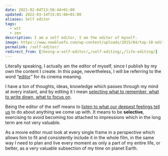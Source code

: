 ```yaml
---
date: 2021-02-04T13:58:44+01:00
updated: 2022-03-14T15:01:06+01:00
aliases: Self editor
tags:
  - wit
  - zen
description: I am a self editor, I am the editor of myself.
image: https://www.newbluefx.com/wp-content/uploads/2015/04/top-10-edited-sequences.jpg
permalink: /self-editor/
redirect_from: [/being-a-self-editor/,/self-editing/,/life-editing/]
---
```

<div class='blue box'>
	<p>Literally speaking, I actually am the editor of myself, since I publish by my own the content I create. In this page, nevertheless, I will be referring to the word “<a href='https://www.merriam-webster.com/dictionary/editor' title='“editor” in the Merriam-Webster dictionary'>editor</a>” for its cinema meaning.</p>
</div>

I have a ton of thoughts, ideas, knowledge which passes through my mind at every instant, and by editing it I mean <u>selecting what to remember, what to write down, what to focus on</u>.

Being the editor of the self means to <u class='thick'>listen to what our deepest feelings tell us</u> to do about anything we come up with. It means to be **selective**, exercising to avoid becoming too attached to impressions which in the long term are not very valuable.

As a movie editor must look at every single frame in a perspective which allows him to fit and consistently include it in the whole film, in the same way I need to plan and live every moment as only a part of my entire life, or better, as a very valuable subsection of my time on planet Earth.
